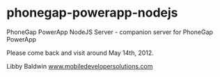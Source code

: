 phonegap-powerapp-nodejs
========================

PhoneGap PowerApp NodeJS Server - companion server for PhoneGap PowerApp

Please come back and visit around May 14th, 2012.

Libby Baldwin
www.mobiledevelopersolutions.com

